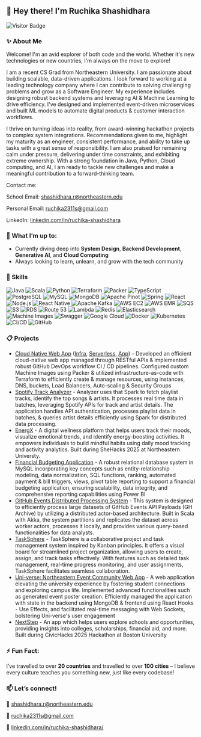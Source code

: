 ## 👋 Hey there! I'm Ruchika Shashidhara 

![Visitor Badge](https://visitor-badge.laobi.icu/badge?page_id=shashidhara-ruchika&left_color=gray&right_color=blue)

### ✨ About Me

Welcome! I'm an avid explorer of both code and the world. Whether it's new technologies or new countries, I'm always on the move to explore!

I am a recent CS Grad from Northeastern University. I am passionate about building scalable, data-driven applications. I look forward to working at a leading technology company where I can contribute to solving challenging problems and grow as a Software Engineer. My experience includes designing robust backend systems and leveraging AI & Machine Learning to drive efficiency. I've designed and implemented event-driven microservices and built ML models to automate digital products & customer interaction workflows. 

I thrive on turning ideas into reality, from award-winning hackathon projects to complex system integrations. Recommendations given to me, highlight my maturity as an engineer, consistent performance, and ability to take up tasks with a great sense of responsibility. I am also praised for remaining calm under pressure, delivering under time constraints, and exhibiting extreme ownership. With a strong foundation in Java, Python, Cloud computing, and AI, I am ready to tackle new challenges and make a meaningful contribution to a forward-thinking team.

Contact me:

School Email: [shashidhara.r@northeastern.edu](mailto:shashidhara.r@northeastern.edu)

Personal Email: [ruchika2311s@gmail.com](mailto:ruchika2311s@gmail.com)

LinkedIn: [linkedin.com/in/ruchika-shashidhara](https://www.linkedin.com/in/ruchika-shashidhara/)


### 🔭 What I’m up to:
- Currently diving deep into **System Design**, **Backend Development**, **Generative AI**, and **Cloud Computing**
- Always looking to learn, unlearn, and grow with the tech community

### 💪 Skills
![Java](https://img.shields.io/badge/Java-%23ED8B00.svg?style=flat&logo=java&logoColor=white)
![Scala](https://img.shields.io/badge/Scala-%23DC322F.svg?style=flat&logo=scala&logoColor=white)
![Python](https://img.shields.io/badge/Python-%233776AB.svg?style=flat&logo=python&logoColor=white)
![Terraform](https://img.shields.io/badge/Terraform-%235835CC.svg?style=flat&logo=terraform&logoColor=white)
![Packer](https://img.shields.io/badge/Packer-%2300ADEF.svg?style=flat&logo=packer&logoColor=white)
![TypeScript](https://img.shields.io/badge/TypeScript-%23007ACC.svg?style=flat&logo=typescript&logoColor=white)
![PostgreSQL](https://img.shields.io/badge/PostgreSQL-%23316192.svg?style=flat&logo=postgresql&logoColor=white)
![MySQL](https://img.shields.io/badge/MySQL-%234479A1.svg?style=flat&logo=mysql&logoColor=white)
![MongoDB](https://img.shields.io/badge/MongoDB-%2347A248.svg?style=flat&logo=mongodb&logoColor=white)
![Apache Pinot](https://img.shields.io/badge/Apache%20Pinot-%23F26321.svg?style=flat&logo=apache&logoColor=white)
![Spring](https://img.shields.io/badge/Spring-%236DB33F.svg?style=flat&logo=spring&logoColor=white)
![React](https://img.shields.io/badge/React-%2361DAFB.svg?style=flat&logo=react&logoColor=black)
![Node.js](https://img.shields.io/badge/Node.js-%23339933.svg?style=flat&logo=node.js&logoColor=white)
![React Native](https://img.shields.io/badge/React%20Native-%2361DAFB.svg?style=flat&logo=react&logoColor=black)
![Apache Kafka](https://img.shields.io/badge/Kafka-%23221F20.svg?style=flat&logo=apachekafka&logoColor=white)
![AWS EC2](https://img.shields.io/badge/AWS%20EC2-%23FF9900.svg?style=flat&logo=amazon-ec2&logoColor=white)
![AWS EMR](https://img.shields.io/badge/AWS%20EMR-%23232F3E.svg?style=flat&logo=amazonaws&logoColor=white)
![SQS](https://img.shields.io/badge/AWS%20SQS-%23232F3E.svg?style=flat&logo=amazonsqs&logoColor=white)
![S3](https://img.shields.io/badge/AWS%20S3-%23232F3E.svg?style=flat&logo=amazon-s3&logoColor=white)
![RDS](https://img.shields.io/badge/AWS%20RDS-%23232F3E.svg?style=flat&logo=amazonrds&logoColor=white)
![Route 53](https://img.shields.io/badge/Route%2053-%23232F3E.svg?style=flat&logo=amazonroute53&logoColor=white)
![Lambda](https://img.shields.io/badge/AWS%20Lambda-%23FF9900.svg?style=flat&logo=awslambda&logoColor=white)
![Redis](https://img.shields.io/badge/Redis-%23DC382D.svg?style=flat&logo=redis&logoColor=white)
![Elasticsearch](https://img.shields.io/badge/Elasticsearch-%23005571.svg?style=flat&logo=elasticsearch&logoColor=white)
![Machine Images](https://img.shields.io/badge/Machine%20Images-%23232F3E.svg?style=flat&logo=amazonaws&logoColor=white)
![Swagger](https://img.shields.io/badge/Swagger-%2385EA2D.svg?style=flat&logo=swagger&logoColor=black)
![Google Cloud](https://img.shields.io/badge/Google%20Cloud-%234285F4.svg?style=flat&logo=googlecloud&logoColor=white)
![Docker](https://img.shields.io/badge/Docker-%230db7ed.svg?style=flat&logo=docker&logoColor=white)
![Kubernetes](https://img.shields.io/badge/Kubernetes-%23326ce5.svg?style=flat&logo=kubernetes&logoColor=white)
![CI/CD](https://img.shields.io/badge/CI%2FCD-%23blue.svg?style=flat&logo=githubactions&logoColor=white)
![GitHub](https://img.shields.io/badge/GitHub-%23121011.svg?style=flat&logo=github&logoColor=white)


### 📋 Projects

- [Cloud Native Web App](https://github.com/shashidhara-ruchika/tf-gcp-infra) ([Infra](https://github.com/shashidhara-ruchika/tf-gcp-infra),  [Serverless](https://github.com/shashidhara-ruchika/serverless), [App](https://github.com/shashidhara-ruchika/webapp)) - Developed an efficient cloud-native web app managed through RESTful APIs & implemented robust GitHub DevOps workflow CI / CD pipelines. Configured custom Machine Images using Packer & utilized infrastructure-as-code with Terraform to efficiently create & manage resources, using instances, DNS, buckets, Load Balancers, Auto-scaling & Security Groups
- [Spotify Track Analyzer](https://github.com/shashidhara-ruchika/SpotifyTrackAnalyzer) - Analyzer uses that Spark to fetch playlist tracks, identify the top songs & artists. It processes real time data in batches, leveraging Spotify APIs for track and artist details. The application handles API authentication, processes playlist data in batches, & queries artist details efficiently using Spark for distributed data processing.
- [EnergX](https://github.com/shashidhara-ruchika/EnergX) - A digital wellness platform that helps users track their moods, visualize emotional trends, and identify energy-boosting activities. It empowers individuals to build mindful habits using daily mood tracking and activity analytics. Built during SheHacks 2025 at Northeastern Universty.
- [Financial Budgeting Application](https://github.com/shashidhara-ruchika/Financial-Budgeting-appliation) - A robust relational database system in MySQL incorporating key concepts such as entity-relationship modeling, data normalization, SQL functions, ranking, automated payment & bill triggers, views, pivot table reporting to support a financial budgeting application, ensuring scalability, data integrity, and comprehensive reporting capabilities using Power BI
- [GitHub Events Distributed Processing System](https://github.com/rohithreddykota/force) - This system is designed to efficiently process large datasets of GitHub Events API Payloads (GH Archive) by utilizing a distributed actor-based architecture. Built in Scala with Akka, the system partitions and replicates the dataset across worker actors, processes it locally, and provides various query-based functionalities for data analysts.
- [TaskSphere](https://github.com/aashishrc/TaskSphere) - TaskSphere is a collaborative project and task management system inspired by Kanban principles. It offers a visual board for streamlined project organization, allowing users to create, assign, and track tasks effectively. With features such as detailed task management, real-time progress monitoring, and user assignments, TaskSphere facilitates seamless collaboration. 
- [Uni-verse: Northeastern Event Community Web App](https://github.com/KetanKeshava/Universe) - A web application elevating the university experience by fostering student connections and exploring campus life. Implemented advanced functionalities such as generated event poster creation. Efficiently managed the application with state in the backend using MongoDB & frontend using React Hooks - Use Effects, and facilitated real-time messaging with Web Sockets, bolstering Uni-verse's user engagement
- [NextStep](https://github.com/aashishrc/NextStep) - An app which helps users explore schools and opportunities, providing insights into colleges, scholarships, financial aid, and more. Built during CivicHacks 2025 Hackathon at Boston University
  




### ⚡ Fun Fact:
I’ve travelled to over **20 countries** and travelled to over **100 cities** – I believe every culture teaches you something new, just like every codebase!

### 📫 Let’s connect!

📧 [shashidhara.r@northeastern.edu](mailto:shashidhara.r@northeastern.edu)  

📧 [ruchika2311s@gmail.com](mailto:ruchika2311s@gmail.com)

📧 [linkedin.com/in/ruchika-shashidhara/](https://www.linkedin.com/in/ruchika-shashidhara/)
